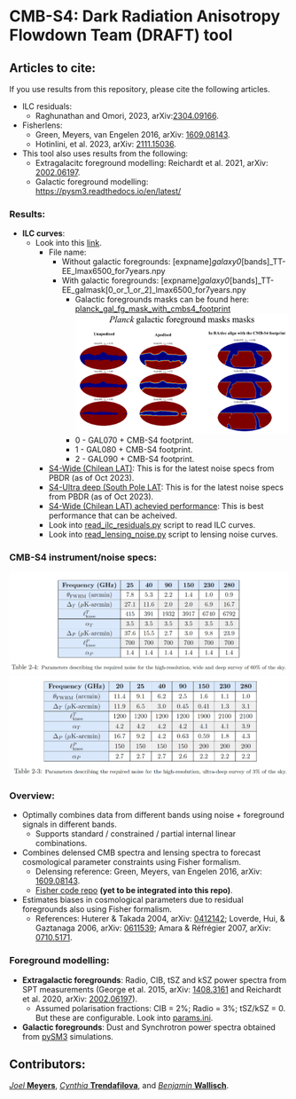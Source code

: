 # CMB-S4: Dark Radiation Anisotropy Flowdown Team (DRAFT) tool

## Articles to cite: 
If you use results from this repository, please cite the following articles.
* ILC residuals:
  *  Raghunathan and Omori, 2023, arXiv:[2304.09166](https://arxiv.org/abs/2304.09166).
* Fisherlens:
  * Green, Meyers, van Engelen 2016, arXiv: [1609.08143](https://arxiv.org/abs/1609.08143).
  * Hotinlini, et al. 2023, arXiv: [2111.15036](https://arxiv.org/abs/2111.15036).
* This tool also uses results from the following:
  * Extragalacitc foreground modelling: Reichardt et al. 2021, arXiv: [2002.06197](https://arxiv.org/abs/2002.06197).
  * Galactic foreground modelling: https://pysm3.readthedocs.io/en/latest/

### Results:
* **ILC curves**:
  * Look into this [link](https://github.com/sriniraghunathan/DRAFT/tree/master/products/202310xx_PBDR_config/).
     *  File name:
        * Without galactic foregrounds: [expname]_galaxy0_[bands]_TT-EE_lmax6500_for7years.npy
        * With galactic foregrounds: [expname]_galaxy0_[bands]_TT-EE_galmask[0_or_1_or_2]_lmax6500_for7years.npy
           * Galactic foregrounds masks can be found here: [planck_gal_fg_mask_with_cmbs4_footprint](https://github.com/sriniraghunathan/DRAFT/blob/master/data/planck_gal_fg_masks_with_cmbs4_footprint.png) <img src="data/planck_gal_fg_masks_with_cmbs4_footprint.png" width="750" title="Chilean LAT">
           * 0 - GAL070 + CMB-S4 footprint.
           * 1 - GAL080 + CMB-S4 footprint.
           * 2 - GAL090 + CMB-S4 footprint.
     *  [S4-Wide (Chilean LAT)](https://github.com/sriniraghunathan/DRAFT/tree/master/products/202310xx_PBDR_config/s4wide_202310xx_pbdr_config): This is for the latest noise specs from PBDR (as of Oct 2023).
     *  [S4-Ultra deep (South Pole LAT](https://github.com/sriniraghunathan/DRAFT/tree/master/products/202310xx_PBDR_config/s4deepv3r025_202310xx_pbdr_config): This is for the latest noise specs from PBDR (as of Oct 2023).
     *  [S4-Wide (Chilean LAT) achevied performance](https://github.com/sriniraghunathan/DRAFT/tree/master/products/202310xx_PBDR_config/s4wide_acheived_performance_pbdr_202312xx): This is best performance that can be acheived.
     * Look into [read_ilc_residuals.py](https://github.com/sriniraghunathan/DRAFT/blob/master/products/202310xx_PBDR_config/read_ilc_residuals.py) script to read ILC curves.
     * Look into [read_lensing_noise.py](https://github.com/sriniraghunathan/DRAFT/blob/master/products/202310xx_PBDR_config/read_lensing_noise.py) script to lensing noise curves. 
     
### CMB-S4 instrument/noise specs:
<p align="left">
  <img src="data/s4_wide_specs_pbdr.png" width="750" title="Chilean LAT">
  <img src="data/s4_ultradeep_specs_pbdr.png" width="750" title="Delensing SouthPole LAT">
</p>

### Overview:
* Optimally combines data from different bands using noise + foreground signals in different bands.
  * Supports standard / constrained / partial internal linear combinations.
* Combines delensed CMB spectra and lensing spectra to forecast cosmological parameter constraints using Fisher formalism.
  * Delensing reference: Green, Meyers, van Engelen 2016, arXiv: [1609.08143](https://arxiv.org/abs/1609.08143).
  * [Fisher code repo](https://github.com/sriniraghunathan/cmbs4_fisher_forecasting) **(yet to be integrated into this repo)**.
* Estimates biases in cosmological parameters due to residual foregrounds also using Fisher formalism.
  * References: Huterer & Takada 2004, arXiv: [0412142](https://arxiv.org/abs/astro-ph/0412142); Loverde, Hui, & Gaztanaga 2006, arXiv: [0611539](https://arxiv.org/abs/astro-ph/0611539); Amara & Réfrégier 2007, arXiv: [0710.5171](https://arxiv.org/abs/0710.5171).


### Foreground modelling:
* **Extragalactic foregrounds**: Radio, CIB, tSZ and  kSZ power spectra from SPT measurements (George et al. 2015, arXiv: [1408.3161](https://arxiv.org/abs/1408.3161) and Reichardt et al. 2020, arXiv: [2002.06197](https://arxiv.org/abs/2002.06197)).
  * Assumed polarisation fractions: CIB = 2%; Radio = 3%; tSZ/kSZ = 0. But these are configurable. Look into [params.ini](https://github.com/sriniraghunathan/DRAFT/blob/master/scripts/notebooks/params.ini).
* **Galactic foregrounds**: Dust and Synchrotron power spectra obtained from [pySM3](https://github.com/CMB-S4/s4mapbasedsims/tree/master/202002_foregrounds_extragalactic_cmb_tophat) simulations.

<!--### Results:
* **ILC curves**:
  * Look into this [link](https://github.com/sriniraghunathan/DRAFT/tree/master/results/20210506_with202102designtoolinputforpySM3sims_sedscalingfordust/). 
     * Look into *read_file.py* script to read ILC curves. 
     * Standard ILC curves for S4-Wide (PBDR configuration) will be under this [link](https://github.com/sriniraghunathan/DRAFT/tree/master/results/20210506_with202102designtoolinputforpySM3sims_sedscalingfordust/s4like_mask_v2/TT-EE/baseline). 
     * Constrained ILC curves (for galactc dust) are also in the above folder. 
 -->

## Contributors: 
[_Joel_ **Meyers**](https://joelmeyers.github.io/), [_Cynthia_ **Trendafilova**](https://github.com/ctrendafilova), and [_Benjamin_ **Wallisch**](https://www.ias.edu/scholars/benjamin-wallisch).
